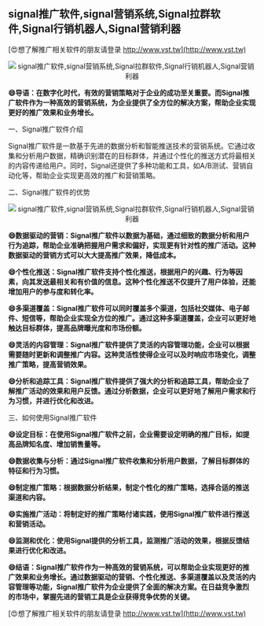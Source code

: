 ## **signal推广软件,signal营销系统,Signal拉群软件,Signal行销机器人,Signal营销利器**

[😍想了解推广相关软件的朋友请登录 http://www.vst.tw](http://www.vst.tw)

 <center><img src="https://vst.tw/MP4/tuiguang/png/1.png" alt="signal推广软件,signal营销系统,Signal拉群软件,Signal行销机器人,Signal营销利器"></center>

**😄导语：在数字化时代，有效的营销策略对于企业的成功至关重要。而Signal推广软件作为一种高效的营销系统，为企业提供了全方位的解决方案，帮助企业实现更好的推广效果和业务增长。**

一、Signal推广软件介绍

Signal推广软件是一款基于先进的数据分析和智能推送技术的营销系统。它通过收集和分析用户数据，精确识别潜在的目标群体，并通过个性化的推送方式将最相关的内容传递给用户。同时，Signal还提供了多种功能和工具，如A/B测试、营销自动化等，帮助企业实现更高效的推广和营销策略。

二、Signal推广软件的优势

 <center><img src="https://vst.tw/MP4/tuiguang/png/6.png" alt="signal推广软件,signal营销系统,Signal拉群软件,Signal行销机器人,Signal营销利器"></center>

**😄数据驱动的营销：Signal推广软件以数据为基础，通过细致的数据分析和用户行为追踪，帮助企业准确把握用户需求和偏好，实现更有针对性的推广活动。这种数据驱动的营销方式可以大大提高推广效果，降低成本。**

**😄个性化推送：Signal推广软件支持个性化推送，根据用户的兴趣、行为等因素，向其发送最相关和有价值的信息。这种个性化推送不仅提升了用户体验，还能增加用户的参与度和转化率。**

**😄多渠道覆盖：Signal推广软件可以同时覆盖多个渠道，包括社交媒体、电子邮件、短信等，帮助企业实现全方位的推广。通过这种多渠道覆盖，企业可以更好地触达目标群体，提高品牌曝光度和市场份额。**

**😄灵活的内容管理：Signal推广软件提供了灵活的内容管理功能，企业可以根据需要随时更新和调整推广内容。这种灵活性使得企业可以及时响应市场变化，调整推广策略，提高营销效果。**

**😄分析和追踪工具：Signal推广软件提供了强大的分析和追踪工具，帮助企业了解推广活动的效果和用户反馈。通过分析数据，企业可以更好地了解用户需求和行为习惯，并进行优化和改进。**

三、如何使用Signal推广软件

**😄设定目标：在使用Signal推广软件之前，企业需要设定明确的推广目标，如提高品牌知名度、增加销售量等。**

**😄数据收集与分析：通过Signal推广软件收集和分析用户数据，了解目标群体的特征和行为习惯。**

**😄制定推广策略：根据数据分析结果，制定个性化的推广策略，选择合适的推送渠道和内容。**

**😄实施推广活动：将制定好的推广策略付诸实践，使用Signal推广软件进行推送和营销活动。**

**😄监测和优化：使用Signal提供的分析工具，监测推广活动的效果，根据反馈结果进行优化和改进。**

**😄结语：Signal推广软件作为一种高效的营销系统，可以帮助企业实现更好的推广效果和业务增长。通过数据驱动的营销、个性化推送、多渠道覆盖以及灵活的内容管理等功能，Signal推广软件为企业提供了全面的解决方案。在日益竞争激烈的市场中，掌握先进的营销工具是企业获得竞争优势的关键。**

[😍想了解推广相关软件的朋友请登录 http://www.vst.tw](http://www.vst.tw)



